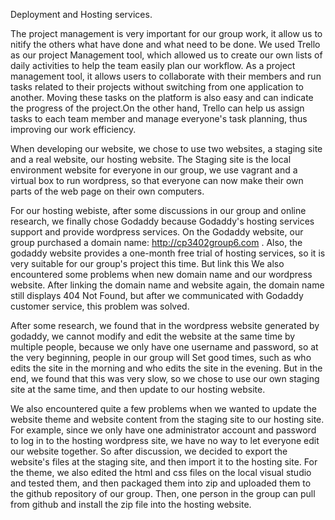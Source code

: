 Deployment and Hosting services.

The project management is very important for our group work, it allow us to nitify the others what have done and what need to be done. We used Trello as our project Management tool, which allowed us to create our own lists of daily activities to help the team easily plan our workflow. As a project management tool, it allows users to collaborate with their members and run tasks related to their projects without switching from one application to another. Moving these tasks on the platform is also easy and can indicate the progress of the project.On the other hand, Trello can help us assign tasks to each team member and manage everyone's task planning, thus improving our work efficiency.

When developing our website, we chose to use two websites, a staging site and a real website, our hosting website. The Staging site is the local environment website for everyone in our group, we use vagrant and a virtual box to run wordpress, so that everyone can now make their own parts of the web page on their own computers.

For our hosting webiste, after some discussions in our group and online research, we finally chose Godaddy because Godaddy's hosting services support and provide wordpress services. On the Godaddy website, our group purchased a domain name: http://cp3402group6.com . Also, the godaddy website provides a one-month free trial of hosting services, so it is very suitable for our group's project this time. But link this We also encountered some problems when new domain name and our wordpress website. After linking the domain name and website again, the domain name still displays 404 Not Found, but after we communicated with Godaddy customer service, this problem was solved.

After some research, we found that in the wordpress website generated by godaddy, we cannot modify and edit the website at the same time by multiple people, because we only have one username and password, so at the very beginning, people in our group will Set good times, such as who edits the site in the morning and who edits the site in the evening. But in the end, we found that this was very slow, so we chose to use our own staging site at the same time, and then update to our hosting website.

We also encountered quite a few problems when we wanted to update the website theme and website content from the staging site to our hosting site. For example, since we only have one administrator account and password to log in to the hosting wordpress site, we have no way to let everyone edit our website together. So after discussion, we decided to export the website's files at the staging site, and then import it to the hosting site. For the theme, we also edited the html and css files on the local visual studio and tested them, and then packaged them into zip and uploaded them to the github repository of our group. Then, one person in the group can pull from github and install the zip file into the hosting website.
